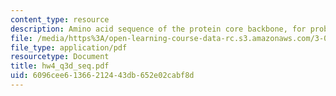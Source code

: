 ```yaml
---
content_type: resource
description: Amino acid sequence of the protein core backbone, for problem 3d.
file: /media/https%3A/open-learning-course-data-rc.s3.amazonaws.com/3-052-nanomechanics-of-materials-and-biomaterials-spring-2007/6096cee61366212443db652e02cabf8d_hw4_q3d_seq.pdf
file_type: application/pdf
resourcetype: Document
title: hw4_q3d_seq.pdf
uid: 6096cee6-1366-2124-43db-652e02cabf8d
---
```

